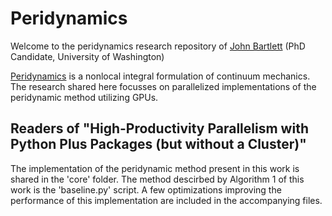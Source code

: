 # Peridynamics

Welcome to the peridynamics research repository of [John Bartlett](https://www.linkedin.com/in/john-bartlett-296a44126/) (PhD Candidate, University of Washington)

[Peridynamics](https://en.wikipedia.org/wiki/Peridynamics) is a nonlocal integral formulation of continuum mechanics. The research shared here focusses on parallelized implementations of the peridynamic method utilizing GPUs.

## Readers of "High-Productivity Parallelism with Python Plus Packages (but without a Cluster)"

The implementation of the peridynamic method present in this work is shared in the 'core' folder. The method descirbed by Algorithm 1 of this work is the 'baseline.py' script. A few optimizations improving the performance of this implementation are included in the accompanying files.
